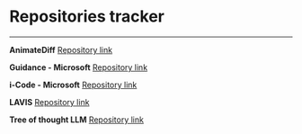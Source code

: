 # Repositories tracker
----------
**AnimateDiff**
[Repository link](https://github.com/guoyww/animatediff)


**Guidance - Microsoft**
[Repository link](https://github.com/microsoft/guidance)


**i-Code - Microsoft**
[Repository link](https://github.com/microsoft/i-Code)


**LAVIS**
[Repository link](https://github.com/salesforce/LAVIS)


**Tree of thought LLM**
[Repository link](https://github.com/princeton-nlp/tree-of-thought-llm)
